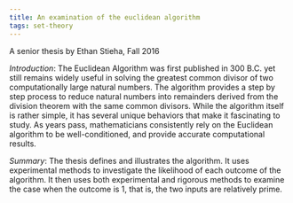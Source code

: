 ```yaml
---
title: An examination of the euclidean algorithm
tags: set-theory
---
```


A senior thesis by Ethan Stieha, Fall 2016<!--more-->

*Introduction*: The Euclidean Algorithm was first published in 300 B.C. yet still remains widely useful in solving the greatest common divisor of two computationally large natural numbers. The algorithm provides a step by step process to reduce natural numbers into remainders derived from the division theorem with the same common divisors. While the algorithm itself is rather simple, it has several unique behaviors that make it fascinating to study. As years pass, mathematicians consistently rely on the Euclidean algorithm to be well-conditioned, and provide accurate computational results.

*Summary*: The thesis defines and illustrates the algorithm. It uses experimental methods to investigate the likelihood of each outcome of the algorithm. It then uses both experimental and rigorous methods to examine the case when the outcome is 1, that is, the two inputs are relatively prime.
